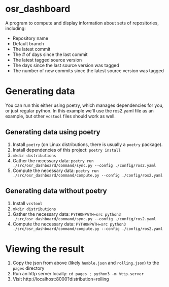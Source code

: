 # osr_dashboard

A program to compute and display information about sets of repositories, including:

* Repository name
* Default branch
* The latest commit
* The # of days since the last commit
* The latest tagged source version
* The days since the last source version was tagged
* The number of new commits since the latest source version was tagged

# Generating data

You can run this either using poetry, which manages dependencies for you, or just regular python.
In this example we'll use the ros2.yaml file as an example, but other `vcstool` files should work as well.

## Generating data using poetry

1. Install `poetry` (on Linux distributions, there is usually a `poetry` package).
1. Install dependencies of this project: `poetry install`
1. `mkdir distributions`
1. Gather the necessary data: `poetry run ./src/osr_dashboard/command/sync.py --config ./config/ros2.yaml`
1. Compute the necessary data: `poetry run ./src/osr_dashboard/command/compute.py --config ./config/ros2.yaml`

## Generating data without poetry

1. Install `vcstool`
1. `mkdir distributions`
1. Gather the necessary data: `PYTHONPATH=src python3 ./src/osr_dashboard/command/sync.py --config ./config/ros2.yaml`
1. Compute the necessary data: `PYTHONPATH=src python3 ./src/osr_dashboard/command/compute.py --config ./config/ros2.yaml`

# Viewing the result

1. Copy the json from above (likely `humble.json` and `rolling.json`) to the `pages` directory
1. Run an http server locally: `cd pages ; python3 -m http.server`
1. Visit http://localhost:8000?distribution=rolling
